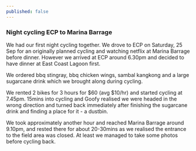 ```yaml
---
published: false
---
```

### Night cycling ECP to Marina Barrage

We had our first night cycling together. We drove to ECP on Saturday, 25 Sep for an originally planned cycling and watching netflix at Marina Barrage before dinner. However we arrived at ECP around 6.30pm and decided to have dinner at East Coast Lagoon first.

We ordered bbq stingray, bbq chicken wings, sambal kangkong and a large sugarcane drink which we brought along during cycling.

We rented 2 bikes for 3 hours for $60 (avg $10/hr) and started cycling at 7.45pm. 15mins into cycling and Goofy realised we were headed in the wrong direction and turned back immediately after finishing the sugarcane drink and finding a place for it - a dustbin. 

We took approximately another hour and reached Marina Barrage around 9.10pm, and rested there for about 20-30mins as we realised the entrance to the field area was closed. At least we managed to take some photos before cycling back.
